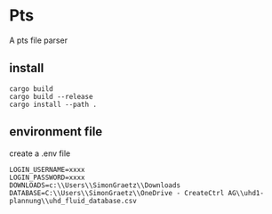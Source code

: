 # Pts
  A pts file parser

## install 
```
cargo build
cargo build --release
cargo install --path . 
```

## environment file
create a .env file

```
LOGIN_USERNAME=xxxx
LOGIN_PASSWORD=xxxx
DOWNLOADS=c:\\Users\\SimonGraetz\\Downloads
DATABASE=C:\\Users\\SimonGraetz\\OneDrive - CreateCtrl AG\\uhd1-plannung\\uhd_fluid_database.csv
```
